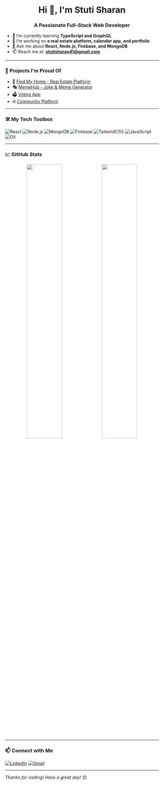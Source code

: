<h1 align="center">Hi 👋, I'm Stuti Sharan</h1>
<h3 align="center">A Passionate Full-Stack Web Developer</h3>

- 🌱 I’m currently learning **TypeScript and GraphQL**
- 🔭 I’m working on **a real estate platform, calendar app, and portfolio**
- 💬 Ask me about **React, Node.js, Firebase, and MongoDB**
- 📫 Reach me at: **stutisharan41@gmail.com**

---

### 💼 Projects I'm Proud Of

- 🏡 [Find My Home - Real Estate Platform](https://findmyhome41.netlify.app/)
- 🎭 [MemeHub - Joke & Meme Generator](https://jokejunction-41.netlify.app/)
- 🗳️ [Voting App](https://voting-app-41.netlify.app/)
- 🌐 [Community Platform](https://community-41.netlify.app/)

---

### 🛠️ My Tech Toolbox

![React](https://img.shields.io/badge/-React-black?style=flat-square&logo=react)
![Node.js](https://img.shields.io/badge/-Node.js-black?style=flat-square&logo=node.js)
![MongoDB](https://img.shields.io/badge/-MongoDB-black?style=flat-square&logo=mongodb)
![Firebase](https://img.shields.io/badge/-Firebase-black?style=flat-square&logo=firebase)
![TailwindCSS](https://img.shields.io/badge/-TailwindCSS-black?style=flat-square&logo=tailwind-css)
![JavaScript](https://img.shields.io/badge/-JavaScript-black?style=flat-square&logo=javascript)
![Git](https://img.shields.io/badge/-Git-black?style=flat-square&logo=git)

---

### 📈 GitHub Stats

<p align="center">
  <img width="48%" src="https://github-readme-stats.vercel.app/api?username=StutiSharan&show_icons=true&theme=tokyonight" />
  <img width="48%" src="https://github-readme-streak-stats.herokuapp.com/?user=StutiSharan&theme=tokyonight"/>
</p>

---

### 📫 Connect with Me

[![LinkedIn](https://img.shields.io/badge/-LinkedIn-blue?style=flat-square&logo=linkedin)](https://www.linkedin.com/in/stutisharan/)
[![Gmail](https://img.shields.io/badge/-Gmail-red?style=flat-square&logo=gmail&logoColor=white)](mailto:stutisharan41@gmail.com)

---

_Thanks for visiting! Have a great day!_ 😊
